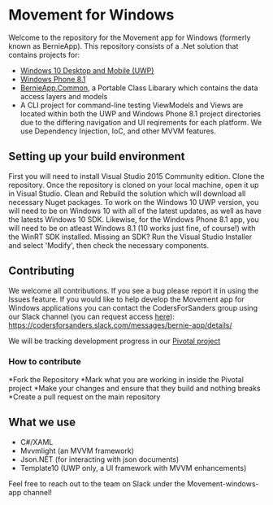 # Movement for Windows

Welcome to the repository for the Movement app for Windows (formerly known as BernieApp).  This repository consists of a .Net solution that contains projects for: 
* [Windows 10 Desktop and Mobile (UWP)](https://github.com/SandersForPresident/BernieAppWindows/tree/master/BernieApp.UWP)
* [Windows Phone 8.1](https://github.com/SandersForPresident/BernieAppWindows/tree/master/BernieApp/BernieApp.WindowsPhone)
* [BernieApp.Common](https://github.com/SandersForPresident/BernieAppWindows/tree/master/BernieApp.Common), a Portable Class
Libarary which contains the data access layers and models
* A CLI project for command-line testing
ViewModels and Views are located within both the UWP and Windows Phone 8.1 project directories due to the differing navigation and UI reqirements for each platform. We use Dependency Injection, IoC, and other MVVM features.

## Setting up your build environment

First you will need to install Visual Studio 2015 Community edition. Clone the repository. Once the repository is cloned on your local machine, open it up in Visual Studio. Clean and Rebuild the solution which will download all necessary Nuget packages. To work on the Windows 10 UWP version, you will need to be on Windows 10 with all of the latest updates, as well as have the latests Windows 10 SDK. Likewise, for the Windows Phone 8.1 app, you will need to be on atleast Windows 8.1 (10 works just fine, of course!) with the WinRT SDK installed. Missing an SDK? Run the Visual Studio Installer and select 'Modify', then check the necessary components.

## Contributing

We welcome all contributions.  If you see a bug please report it in using the Issues feature.  If you would like to help develop the Movement app for Windows applications you can contact the CodersForSanders group using our Slack channel (you can request access [here](https://docs.google.com/forms/d/1pmxGTX17qPkZV49iuLh3rN-Mj_Z6w6M_XtUJMZCMIP4/viewform)): https://codersforsanders.slack.com/messages/bernie-app/details/

We will be tracking development progress in our [Pivotal project](https://www.pivotaltracker.com/n/projects/1530927)

### How to contribute

*Fork the Repository
*Mark what you are working in inside the Pivotal project
*Make your changes and ensure that they build and nothing breaks
*Create a pull request on the main repository

## What we use

* C#/XAML
* Mvvmlight (an MVVM framework)
* Json.NET (for interacting with json documents)
* Template10 (UWP only, a UI framework with MVVM enhancements)

Feel free to reach out to the team on Slack under the Movement-windows-app channel!


